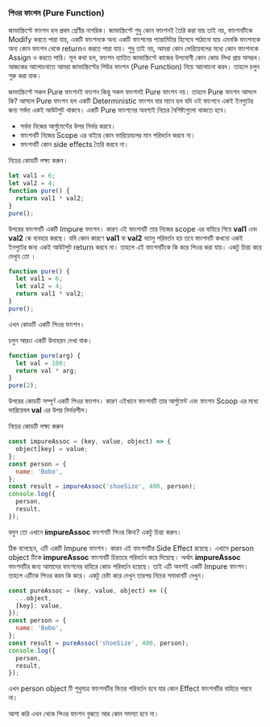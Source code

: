 ### পিওর ফাংশন (Pure Function)

জাভাস্ক্রিপ্টে ফাংশন হল প্রথম শ্রেণীর নাগরিক। জাভাস্ক্রিপ্টে শুধু কোন ফাংশনই তৈরি করা যায় তাই নয়, ফাংশনটিকে Modify করতে পারা যায়, একটি ফাংশনকে অন্য একটি ফাংশনের প্যারামিটার হিসেবে পাঠানো যায় এমনকি ফাংশনকে অন্য কোন ফাংশন থেকে returnও করতে পারা যায়। শুধু তাই নয়, আমরা কোন ভেরিয়েবলের মধ্যে কোন ফাংশনকে Assign ও করতে পারি। মূল কথা হল, ফাংশন ব্যাতিত জাভাস্ক্রিপ্টে কাজের উপযোগী কোন কোড লিখা প্রায় অসম্ভব। আজকের আলোচনাতে আমরা জাভাস্ক্রিপ্টের পিউর ফাংশন (Pure Function) নিয়ে আলোচনা করব। তাহলে চলুন শুরু করা যাক।

জাভাস্ক্রিপ্টে সকল Pure ফাংশনই ফাংশন কিন্তু সকল ফাংশনই Pure ফাংশন নয়। তাহলে Pure ফাংশন আসলে কি? আসলে Pure ফাংশন হল একটি Deterministic ফাংশন যার মানে হল যদি ওই ফাংশনে একই ইনপুটের জন্য সর্বদা একই আউটপুট থাকবে। একটি Pure ফাংশনের অবশ্যই নিচের বৈশিষ্ট্যগুলো থাকতে হবে।

- সর্বদা নিজের আর্গুমেন্টের উপর নির্ভর করবে।
- ফাংশনটি নিজের Scope এর বাইরে কোন ভারিয়েবলের মান পরিবর্তন করবে না।
- ফাংশনটি কোন side effects তৈরি করবে না।

নিচের কোডটি লক্ষ্য করুন।

```js
let val1 = 6;
let val2 = 4;
function pure() {
  return val1 * val2;
}
pure();
```

উপরের ফাংশনটি একটি Impure ফাংশন। কারণ এই ফাংশনটি তার নিজের scope এর বাহিরে গিয়ে **val1** এবং **val2** কে ব্যবহার করছে। যদি কোন কারণে **val1** বা **val2** ভ্যালু পরিবর্তন হয় তবে ফাংশনটি কখনো একই ইনপুটের জন্য একই আউটপুট return করবে না। তাহলে এই ফাংশনটিকে কি করে পিওর করা যায়। একটু চিন্তা করে দেখুন তো ।

```js
function pure() {
  let val1 = 6;
  let val2 = 4;
  return val1 * val2;
}
pure();
```

এখন কোডটি একটি পিওর ফাংশন।

চলুন আরও একটি উদাহরন দেখা যাক।

```js
function pure(arg) {
  let val = 100;
  return val * arg;
}
pure(2);
```

উপরের কোডটি সম্পূর্ণ একটি পিওর ফাংশন। কারণ এইখানে ফাংশনটি তার আর্গুমেন্ট এবং ফাংশন Scoop এর মধ্যে ভারিয়েবল **val** এর উপর নির্ভরশীল।

নিচের কোডটি লক্ষ্য করুন

```js
const impureAssoc = (key, value, object) => {
  object[key] = value;
};
const person = {
  name: 'Bobo',
};
const result = impureAssoc('shoeSize', 400, person);
console.log({
  person,
  result,
});
```

বলুন তো এখানে **impureAssoc** ফাংশনটি পিওর কিনা? একটু চিন্তা করুন।

ঠিক বলেছেন, এটি একটি Impure ফাংশন। কারন এই ফাংশনটির Side Effect রয়েছে। এখানে person object টিকে **impureAssoc** ফাংশনটি চিরতরে পরিবর্তন করে দিয়েছে। অর্থাৎ **impureAssoc** ফাংশনটির জন্য আমাদের ফাংশনের বাহিরে কোড পরিবর্তন হয়েছে। তাই এটি অবশই একটি Impure ফাংশন।
তাহলে এটিকে পিওর করব কি করে। একটু চেষ্টা করে দেখুন তারপর নিচের সমাধানটি দেখুন।

```js
const pureAssoc = (key, value, object) => ({
  ...object,
  [key]: value,
});
const person = {
  name: 'Bobo',
};
const result = pureAssoc('shoeSize', 400, person);
console.log({
  person,
  result,
});
```

এখন person object টি শুধুমাত্র ফাংশনটির ভিতর পরিবর্তন হবে যার কোন Effect ফাংশনটির বাহিরে পরবে না।

আশা করি এখন থেকে পিওর ফাংশন বুঝতে আর কোন সমস্যা হবে না।
